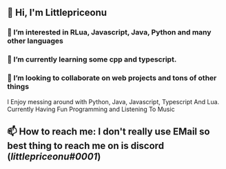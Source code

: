 ## 👋 Hi, I'm Littlepriceonu

### 👀 I’m interested in RLua, Javascript, Java, Python and many other languages
### 🌱 I’m currently learning some cpp and typescript.
### 💞️ I’m looking to collaborate on web projects and tons of other things

I Enjoy messing around with Python, Java, Javascript, Typescript And Lua. Currently Having Fun Programming and Listening To Music

## 📫 How to reach me: I don't really use EMail so best thing to reach me on is discord (***littlepriceonu#0001***)

<!---
littlepriceonu/littlepriceonu is a ✨ special ✨ repository because its `README.md` (this file) appears on your GitHub profile.
You can click the Preview link to take a look at your changes.
--->
